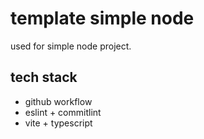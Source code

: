 # template simple node

used for simple node project.

## tech stack

- github workflow
- eslint + commitlint
- vite + typescript

